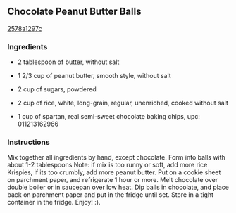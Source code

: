 ## Chocolate Peanut Butter Balls

[2578a1297c](http://www.food.com/recipe/chocolate-peanut-butter-balls-201637)

### Ingredients

 - 2 tablespoon of butter, without salt

 - 1 2/3 cup of peanut butter, smooth style, without salt

 - 2 cup of sugars, powdered

 - 2 cup of rice, white, long-grain, regular, unenriched, cooked without salt

 - 1 cup of spartan, real semi-sweet chocolate baking chips, upc: 011213162966

### Instructions

Mix together all ingredients by hand, except chocolate. Form into balls with about 1-2 tablespoons Note: if mix is too runny or soft, add more rice Krispies, if its too crumbly, add more peanut butter. Put on a cookie sheet on parchment paper, and refrigerate 1 hour or more. Melt chocolate over double boiler or in saucepan over low heat. Dip balls in chocolate, and place back on parchment paper and put in the fridge until set. Store in a tight container in the fridge. Enjoy! :).